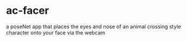 # ac-facer

a poseNet app that places the eyes and nose of an animal crossing style character onto your face via the webcam
